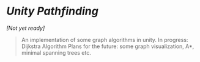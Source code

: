 # *Unity Pathfinding*
*[Not yet ready]*
>An implementation of some graph algorithms in unity.
>In progress: Dijkstra Algorithm
>Plans for the future: some graph visualization, A*, minimal spanning trees etc.
